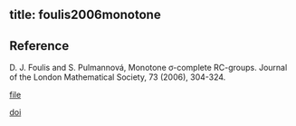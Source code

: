 title: foulis2006monotone
---

## Reference

D. J. Foulis and S. Pulmannová, Monotone σ-complete RC-groups. Journal of the London Mathematical Society, 73 (2006), 304-324.
	
[file](foulis2006monotone/file.pdf)

[doi](https://doi.org/10.1112/S002461070602271X)

